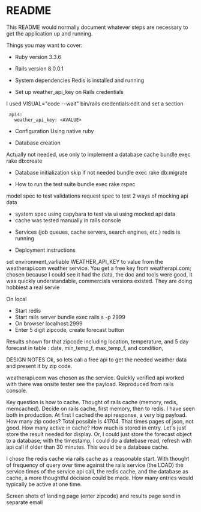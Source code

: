 # README

This README would normally document whatever steps are necessary to get the
application up and running.

Things you may want to cover:

* Ruby version
3.3.6

* Rails version
8.0.0.1

* System dependencies
Redis is installed and running

* Set up weather_api_key on Rails credentials

I used VISUAL="code --wait" bin/rails credentials:edit
and set a section
```
 apis:
   weather_api_key: <AVALUE>
```

* Configuration
Using native ruby 

* Database creation

Actually not needed, use only to implement a database cache
bundle exec rake db:create

* Database initialization
skip if not needed
bundle exec rake db:migrate

* How to run the test suite
bundle exec rake rspec

model spec to test validations
request spec to test 2 ways of mocking api data
- system spec using capybara to test via ui using mocked api data
- cache was tested manually in rails console

* Services (job queues, cache servers, search engines, etc.)
redis is running

* Deployment instructions

set environment_varliable WEATHER_API_KEY to value from the weatherapi.com weather service.
 You get a free key from weatherapi.com;
chosen because I could see it had the data, the doc and tools were good, it was quickly understandable, commercials versions existed. They are doing hobbiest a real servie

On local
- Start redis
- Start rails server bundle exec rails s -p 2999
- On browser localhost:2999
- Enter 5 digit zipcode, create forecast button

Results shown for that zipcode including location,
temperature, and 5 day forecast in table : date, min_temp_f, max_temp_f, and condition,

DESIGN NOTES
Ok, so lets call a free api to get the needed weather data and present it by zip code.

weatherapi.com was chosen as the service. 
Quickly verified api worked with there was onsite tester see the payload. Reproduced from rails console.

Key question is how to cache. Thought of rails cache (memory, redis, memcached).
Decide on rails cache, first memory, then to redis. I have seen both in production.
At first I cached the api response, a very big payload. How many zip codes? Total possible is 41704.
That times pages of json, not good.
How many active in cache? How much is stored in entry. Let's just store the result needed for
display. Or, I could just store the forecast object to a database; with the timestamp, I could do a 
datebase read, refresh with api call if older than 30 minutes. 
This would be a database cache.

I chose the redis cache via rails cache as a reasonable start.
With thought of frequency of query over time against the rails service (the LOAD)
 the service times of the service api call, the redis cache, and the database as cache,
 a more thoughtful decision could be made. 
 How many entries would typically be active at one time.

Screen shots of landing page (enter zipcode) and results page send in separate email